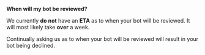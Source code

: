 **When will my bot be reviewed?**

We currently **do not** have an **ETA** as to when your bot will be reviewed. It will most likely take **over** a week.

Continually asking us as to when your bot will be reviewed will result in your bot being declined.
